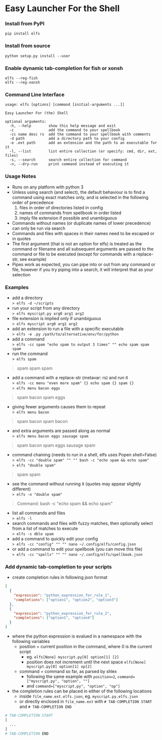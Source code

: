 # Easy Launcher For the Shell
### Install from PyPI
```
pip install elfs
```
### Install from source
```
python setup.py install --user
```
### Enable dynamic tab-completion for fish or xonsh
```
elfs --reg-fish
elfs --reg-xonsh
```
### Command Line Interface
```
usage: elfs [options] [command [initial-arguments ...]]

Easy Launcher For (the) Shell

optional arguments:
  -h, --help        show this help message and exit
  -c                add the command to your spellbook
  -cc name desc rs  add the command to your spellbook with comments
  -d path           add a directory path to your config
  -e .ext path      add an extension and the path to an executable for it
  -l, --list        list entire collection (or specify: cmd, dir, ext, files)
  -s, --search      search entire collection for command
  -n, --dry-run     print command instead of executing it
```
### Usage Notes
- Runs on any platform with python 3
- Unless using search (and select), the default behaviour is to find a command using exact matches only, and is selected in the following order of precedence
  1. files in order of directories listed in config
  2. names of commands from spellbook in order listed
  3. imply file extension if possible and unambiguous
- Commands without names (or duplicate names of lower precedence) can only be run via search
- Commands and files with spaces in their names need to be escaped or in quotes
- The first argument (that is not an option for elfs) is treated as the command or filename and all subsequent arguments are passed to the command or file to be executed (except for commands with a replace-str, see example)
- Pipes work as expected, you can pipe into or out from any command or file, however if you try piping into a search, it will interpret that as your selection
### Examples
- add a directory  
```> elfs -d ~/scripts```
- run your script from any directory  
```> elfs myscript.py arg0 arg1 arg2```
- file extension is implied only if unambiguous  
```> elfs myscript arg0 arg1 arg2```
- add an extension to run a file with a specific executable  
```> elfs -e .py /path/to/alternative/env/for/python```
- add a command  
```> elfs -cc spam "echo spam to output 3 times" "" echo spam spam spam```
- run the command  
```> elfs spam```
> spam spam spam
- add a command with a replace-str (metavar: rs) and run it  
```> elfs -cc menu "even more spam" {} echo spam {} spam {}```  
```> elfs menu bacon eggs```
> spam bacon spam eggs
- giving fewer arguments causes them to repeat  
```> elfs menu bacon```
> spam bacon spam bacon
- and extra arguments are passed along as normal  
```> elfs menu bacon eggs sausage spam```
> spam bacon spam eggs sausage spam
- command chaining (needs to run in a shell, elfs uses Popen shell=False)  
```> elfs -cc "double spam" "" "" bash -c "echo spam && echo spam"```  
```> elfs "double spam"```
> spam spam
- see the command without running it (quotes may appear slightly different)  
```> elfs -n "double spam"```
> Command: bash -c "echo spam && echo spam"
- list all commands and files  
```> elfs -l```
- search commands and files with fuzzy matches, then optionally select from a list of matches to execute  
```> elfs -s dble spam```
- add a command to quickly edit your config  
```> elfs -cc "config" "" "" nano ~/.config/elfs/config.json```
- or add a command to edit your spellbook (you can move this file)  
```> elfs -cc "spells" "" "" nano ~/.config/elfs/spellbook.json```
### Add dynamic tab-completion to your scripts
- create completion rules in following json format
```json
[
  {
    "expression": "python_expression_for_rule_1",
    "completions": ["option1", "option2", "option3"]
  },
  {
    "expression": "python_expression_for_rule_2",
    "completions": ["option1", "option4"]
  }
]
```
- where the python expression is evalued in a namespace with the following variables
  - position = current position in the command, where 0 is the current script
    - eg. `elfs[None] myscript.py[0] option[1] [2]`
    - position does not increment until the next space `elfs[None] myscript.py[0] option[1] op[2]`
  - command = command so far, as parsed by shlex
    - following the same example with `position=2`, `command=["myscript.py", "option", ""]`
    - and `command=["myscript.py", "option", "op"]`
- the completion rules can be placed in either of the following locations
  - inside `file_name.ext.elfs.json`, eg. `myscript.py.elfs.json`
  - or directly enclosed in `file_name.ext` with `# TAB-COMPLETION START` and `# TAB-COMPLETION END`
```python
# TAB-COMPLETION START
[
  ...
]
# TAB-COMPLETION END
```
